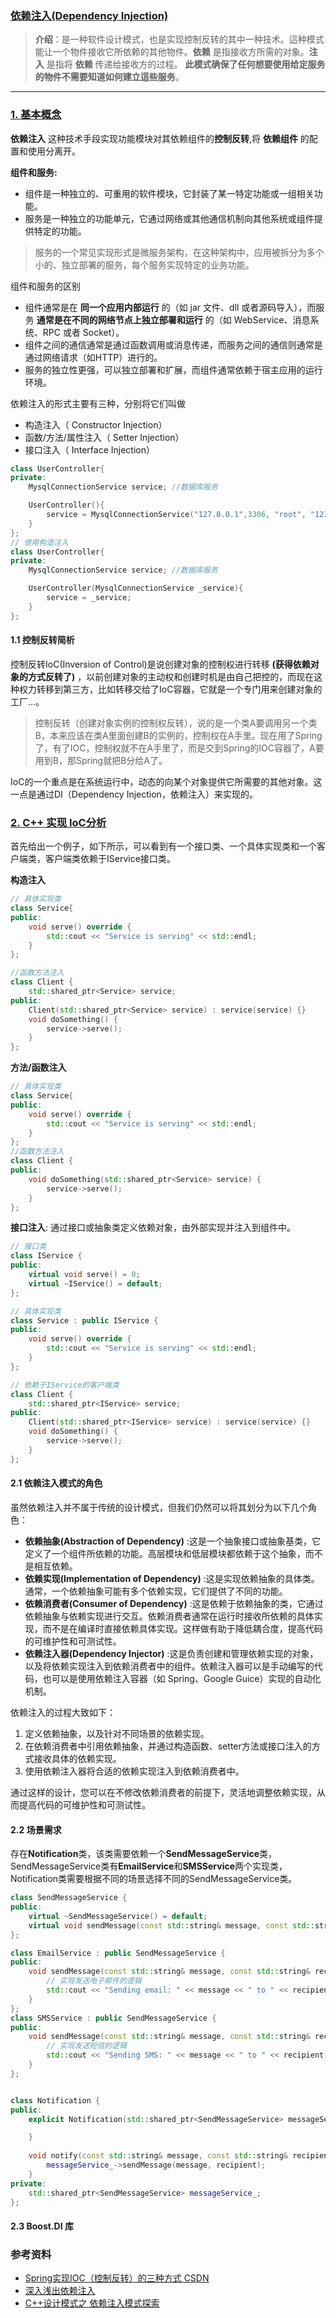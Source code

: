 ### [依赖注入(Dependency Injection)](#)
> **介绍**：是一种软件设计模式，也是实现控制反转的其中一种技术。這种模式能让一个物件接收它所依赖的其他物件。**依赖** 是指接收方所需的对象。**注入** 是指将 **依赖** 传递给接收方的过程。
**此模式确保了任何想要使用给定服务的物件不需要知道如何建立這些服务**。
----

### [1. 基本概念](#)
**依赖注入** 这种技术手段实现功能模块对其依赖组件的**控制反转**,将 **依赖组件** 的配置和使用分离开。

**组件和服务:** 
* 组件是一种独立的、可重用的软件模块，它封装了某一特定功能或一组相关功能。
* 服务是一种独立的功能单元，它通过网络或其他通信机制向其他系统或组件提供特定的功能。

> 服务的一个常见实现形式是微服务架构，在这种架构中，应用被拆分为多个小的、独立部署的服务，每个服务实现特定的业务功能。

组件和服务的区别
* 组件通常是在 **同一个应用内部运行** 的（如 jar 文件、dll 或者源码导入），而服务 **通常是在不同的网络节点上独立部署和运行** 的（如 WebService、消息系统、RPC 或者 Socket）。
* 组件之间的通信通常是通过函数调用或消息传递，而服务之间的通信则通常是通过网络请求（如HTTP）进行的。
* 服务的独立性更强，可以独立部署和扩展，而组件通常依赖于宿主应用的运行环境。

依赖注入的形式主要有三种，分别将它们叫做
* 构造注入（ Constructor Injection）
* 函数/方法/属性注入（ Setter Injection）
* 接口注入（ Interface Injection）

```cpp
class UserController{
private:
    MysqlConnectionService service; //数据库服务

    UserController(){
        service = MysqlConnectionService("127.0.0.1",3306, "root", "123456", "test");
    }
};
// 使用构造注入
class UserController{
private:
    MysqlConnectionService service; //数据库服务

    UserController(MysqlConnectionService _service){
        service = _service;
    }
};
```
#### 1.1 控制反转简析
控制反转IoC(Inversion of Control)是说创建对象的控制权进行转移 **(获得依赖对象的方式反转了)** ，以前创建对象的主动权和创建时机是由自己把控的，而现在这种权力转移到第三方，比如转移交给了IoC容器，它就是一个专门用来创建对象的工厂...。

> 控制反转（创建对象实例的控制权反转），说的是一个类A要调用另一个类B，本来应该在类A里面创建B的实例的，控制权在A手里。现在用了Spring了，有了IOC，控制权就不在A手里了，而是交到Spring的IOC容器了，A要用到B，那Spring就把B分给A了。

IoC的一个重点是在系统运行中，动态的向某个对象提供它所需要的其他对象。这一点是通过DI（Dependency Injection，依赖注入）来实现的。

### [2. C++ 实现 IoC分析](#)
首先给出一个例子，如下所示，可以看到有一个接口类、一个具体实现类和一个客户端类，客户端类依赖于IService接口类。

**构造注入**
```cpp
// 具体实现类
class Service{
public:
    void serve() override {
        std::cout << "Service is serving" << std::endl;
    }
};

//函数方法注入
class Client {
    std::shared_ptr<Service> service;
public:
    Client(std::shared_ptr<Service> service) : service(service) {}
    void doSomething() {
        service->serve();
    }
};
```

**方法/函数注入**
```cpp
// 具体实现类
class Service{
public:
    void serve() override {
        std::cout << "Service is serving" << std::endl;
    }
};
//函数方法注入
class Client {
public:
    void doSomething(std::shared_ptr<Service> service) {
        service->serve();
    }
};
```
**接口注入**: 通过接口或抽象类定义依赖对象，由外部实现并注入到组件中。
```cpp
// 接口类
class IService {
public:
    virtual void serve() = 0;
    virtual ~IService() = default;
};

// 具体实现类
class Service : public IService {
public:
    void serve() override {
        std::cout << "Service is serving" << std::endl;
    }
};

// 依赖于IService的客户端类
class Client {
    std::shared_ptr<IService> service;
public:
    Client(std::shared_ptr<IService> service) : service(service) {}
    void doSomething() {
        service->serve();
    }
};
```
#### 2.1 依赖注入模式的角色
虽然依赖注入并不属于传统的设计模式，但我们仍然可以将其划分为以下几个角色：
* **依赖抽象(Abstraction of Dependency)** :这是一个抽象接口或抽象基类，它定义了一个组件所依赖的功能。高层模块和低层模块都依赖于这个抽象，而不是相互依赖。
* **依赖实现(Implementation of Dependency)** :这是实现依赖抽象的具体类。通常，一个依赖抽象可能有多个依赖实现，它们提供了不同的功能。
* **依赖消费者(Consumer of Dependency)** :这是依赖于依赖抽象的类，它通过依赖抽象与依赖实现进行交互。依赖消费者通常在运行时接收所依赖的具体实现，而不是在编译时直接依赖具体实现。这样做有助于降低耦合度，提高代码的可维护性和可测试性。
* **依赖注入器(Dependency Injector)** :这是负责创建和管理依赖实现的对象，以及将依赖实现注入到依赖消费者中的组件。依赖注入器可以是手动编写的代码，也可以是使用依赖注入容器（如 Spring、Google Guice）实现的自动化机制。
   
依赖注入的过程大致如下：
1. 定义依赖抽象，以及针对不同场景的依赖实现。
2. 在依赖消费者中引用依赖抽象，并通过构造函数、setter方法或接口注入的方式接收具体的依赖实现。
3. 使用依赖注入器将合适的依赖实现注入到依赖消费者中。
   
通过这样的设计，您可以在不修改依赖消费者的前提下，灵活地调整依赖实现，从而提高代码的可维护性和可测试性。

#### 2.2 场景需求
存在**Notification**类，该类需要依赖一个**SendMessageService**类，SendMessageService类有**EmailService**和**SMSService**两个实现类，Notification类需要根据不同的场景选择不同的SendMessageService类。

```cpp
class SendMessageService {
public:
    virtual ~SendMessageService() = default;
    virtual void sendMessage(const std::string& message, const std::string& recipient) = 0;
};

class EmailService : public SendMessageService {
public:
    void sendMessage(const std::string& message, const std::string& recipient) override {
        // 实现发送电子邮件的逻辑
        std::cout << "Sending email: " << message << " to " << recipient << std::endl;
    }
};
class SMSService : public SendMessageService {
public:
    void sendMessage(const std::string& message, const std::string& recipient) override {
        // 实现发送短信的逻辑
        std::cout << "Sending SMS: " << message << " to " << recipient << std::endl;
    }
};


class Notification {
public:
    explicit Notification(std::shared_ptr<SendMessageService> messageService) : messageService_(std::move(messageService)) {

    }
    
    void notify(const std::string& message, const std::string& recipient) {
        messageService_->sendMessage(message, recipient);
    }
private:
    std::shared_ptr<SendMessageService> messageService_;
};
```
#### 2.3 Boost.DI 库



### 参考资料
* [Spring实现IOC（控制反转）的三种方式 CSDN](https://blog.csdn.net/zhaoraolin/article/details/78941062)
* [深入浅出依赖注入](https://segmentfault.com/a/1190000014803412)
* [C++设计模式之 依赖注入模式探索](https://developer.aliyun.com/article/1463842)